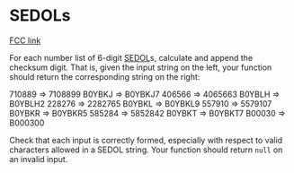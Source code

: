 # SEDOLs

[FCC link](https://www.freecodecamp.org/learn/coding-interview-prep/rosetta-code/sedols)

For each number list of 6-digit
[SEDOL](https://en.wikipedia.org/wiki/SEDOL "wp: SEDOL")s, calculate and append
the checksum digit. That is, given the input string on the left, your function
should return the corresponding string on the right:

710889 => 7108899 B0YBKJ => B0YBKJ7 406566 => 4065663 B0YBLH => B0YBLH2 228276
=> 2282765 B0YBKL => B0YBKL9 557910 => 5579107 B0YBKR => B0YBKR5 585284 =>
5852842 B0YBKT => B0YBKT7 B00030 => B000300

Check that each input is correctly formed, especially with respect to valid
characters allowed in a SEDOL string. Your function should return `null` on an
invalid input.
